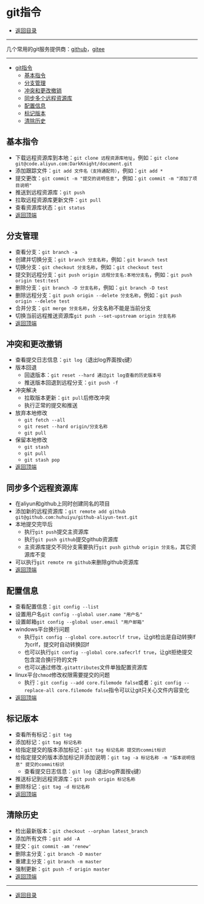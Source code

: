 # git指令

- [返回目录](./README.md)

---

几个常用的git服务提供商：[github](https://github.com/)，[gitee](https://gitee.com/)

---

- [git指令](#git指令)
  - [基本指令](#基本指令)
  - [分支管理](#分支管理)
  - [冲突和更改撤销](#冲突和更改撤销)
  - [同步多个远程资源库](#同步多个远程资源库)
  - [配置信息](#配置信息)
  - [标记版本](#标记版本)
  - [清除历史](#清除历史)

## 基本指令

- 下载远程资源库到本地：`git clone 远程资源库地址`，例如：`git clone git@code.aliyun.com:DarkKnight/document.git`
- 添加跟踪文件：`git add 文件名（支持通配符）`，例如：`git add *`
- 提交更改：`git commit -m "提交的说明信息"`，例如：`git commit -m "添加了项目说明"`
- 推送到远程资源库：`git push`
- 拉取远程资源库更新文件：`git pull`
- 查看资源库状态：`git status`  
- [返回顶端](#git指令)

## 分支管理

- 查看分支：`git branch -a`
- 创建并切换分支：`git branch 分支名称`，例如：`git branch test`
- 切换分支：`git checkout 分支名称`，例如：`git checkout test`
- 提交到远程分支：`git push origin 远程分支名:本地分支名`，例如：`git push origin test:test`
- 删除分支：`git branch -D 分支名称`，例如：`git branch -D test`
- 删除远程分支：`git push origin --delete 分支名称`，例如：`git push origin --delete test`
- 合并分支：`git merge 分支名称`，分支名称不能是当前分支
- 切换当前远程推送资源库`git push --set-upstream origin 分支名称`  
- [返回顶端](#git指令)

## 冲突和更改撤销

- 查看提交日志信息：`git log`（退出log界面按`q`键）
- 版本回退
  - 回退版本：`git reset --hard 通过git log查看的历史版本号`
  - 推送版本回退到远程分支：`git push -f`
- 冲突解决
  - 拉取版本更新：`git pull`后修改冲突
  - 执行正常的提交和推送
- 放弃本地修改
  - `git fetch --all`
  - `git reset --hard origin/分支名称`
  - `git pull`
- 保留本地修改
  - `git stash`
  - `git pull`
  - `git stash pop`
- [返回顶端](#git指令)

## 同步多个远程资源库

- 在aliyun和github上同时创建同名的项目
- 添加新的远程资源库：`git remote add github git@github.com:huhuiyu/github-aliyun-test.git`
- 本地提交完毕后
  - 执行`git push`提交主资源库
  - 执行`git push github`提交github资源库
  - 主资源库提交不同分支需要执行`git push github origin 分支名`，其它资源库不变
- 可以执行`git remote rm github`来删除github资源库
- [返回顶端](#git指令)

## 配置信息

- 查看配置信息：`git config --list`
- 设置用户名`git config --global user.name "用户名"`
- 设置邮箱`git config --global user.email "用户邮箱"`
- windows平台换行问题
  - 执行`git config --global core.autocrlf true`，让git检出是自动转换lf为crlf，提交时自动转换回lf
  - 也可以执行`git config --global core.safecrlf true`，让git拒绝提交包含混合换行符的文件
  - 也可以通过修改`.gitattributes`文件单独配置资源库
- linux平台`chmod`修改权限需要提交的问题
  - 执行：`git config --add core.filemode false`或者：`git config --replace-all core.filemode false`指令可以让git只关心文件内容变化
- [返回顶端](#git指令)

## 标记版本

- 查看所有标记：`git tag`
- 添加标记：`git tag 标记名称`
- 给指定提交的版本添加标记：`git tag 标记名称 提交的commit标识`
- 给指定提交的版本添加标记并添加说明：`git tag -a 标记名称 -m "版本说明信息" 提交的commit标识`
  - 查看提交日志信息：`git log`（退出log界面按`q`键）
- 推送标记到远程资源库：`git push origin 标记名称`
- 删除标记：`git tag -d 标记名称`
- [返回顶端](#git指令)

## 清除历史

- 检出最新版本：`git checkout --orphan latest_branch`
- 添加所有文件：`git add -A`
- 提交：`git commit -am 'renew'`
- 删除主分支：`git branch -D master`
- 重建主分支：`git branch -m master`
- 强制更新：`git push -f origin master`
- [返回顶端](#git指令)

---

- [返回目录](#git指令)

<!-- js处理背景和css样式 -->
<script type="module" src="/js/github.js"></script>
